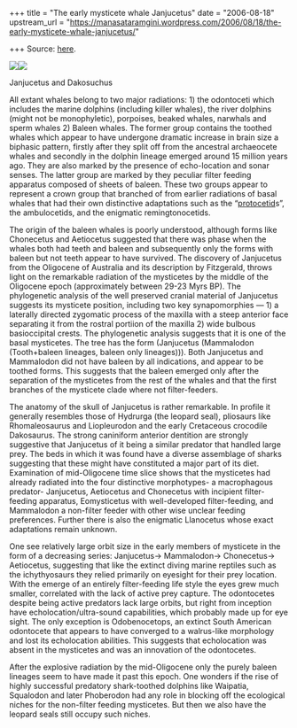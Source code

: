 +++
title = "The early mysticete whale Janjucetus"
date = "2006-08-18"
upstream_url = "https://manasataramgini.wordpress.com/2006/08/18/the-early-mysticete-whale-janjucetus/"

+++
Source: [here](https://manasataramgini.wordpress.com/2006/08/18/the-early-mysticete-whale-janjucetus/).



[![](https://i1.wp.com/photos1.blogger.com/blogger/2010/410/320/janjucetus.jpg)](http://photos1.blogger.com/blogger/2010/410/1600/janjucetus.jpg)[![](https://i1.wp.com/photos1.blogger.com/blogger/2010/410/320/dakosaurus.jpg)](http://photos1.blogger.com/blogger/2010/410/1600/dakosaurus.jpg)

Janjucetus and Dakosuchus

All extant whales belong to two major radiations: 1) the odontoceti
which includes the marine dolphins (including killer whales), the river
dolphins (might not be monophyletic), porpoises, beaked whales, narwhals
and sperm whales 2) Baleen whales. The former group contains the toothed
whales which appear to have undergone dramatic increase in brain size a
biphasic pattern, firstly after they split off from the ancestral
archaeocete whales and secondly in the dolphin lineage emerged around 15
million years ago. They are also marked by the presence of echo-location
and sonar senses. The latter group are marked by they peculiar filter
feeding apparatus composed of sheets of baleen. These two groups appear
to represent a crown group that branched of from earlier radiations of
basal whales that had their own distinctive adaptations such as the
“[protocetid](http://manollasa.blogspot.com/2005/12/wonder-of-whippos-i.html)s”,
the ambulocetids, and the enigmatic remingtonocetids.

The origin of the baleen whales is poorly understood, although forms
like Chonecetus and Aetiocetus suggested that there was phase when the
whales both had teeth and baleen and subsequently only the forms with
baleen but not teeth appear to have survived. The discovery of
Janjucetus from the Oligocene of Australia and its description by
Fitzgerald, throws light on the remarkable radiation of the mysticetes
by the middle of the Oligocene epoch (approximately between 29-23 Myrs
BP). The phylogenetic analysis of the well preserved cranial material of
Janjucetus suggests its mysticete position, including two key
synapomorphies — 1) a laterally directed zygomatic process of the
maxilla with a steep anterior face separating it from the rostral
portiion of the maxilla 2) wide bulbous basioccipital crests. The
phylogenetic analysis suggests that it is one of the basal mysticetes.
The tree has the form (Janjucetus (Mammalodon (Tooth+baleen lineages,
baleen only lineages))). Both Janjucetus and Mammalodon did not have
baleen by all indications, and appear to be toothed forms. This suggests
that the baleen emerged only after the separation of the mysticetes from
the rest of the whales and that the first branches of the mysticete
clade where not filter-feeders.

The anatomy of the skull of Janjucetus is rather remarkable. In profile
it generally resembles those of Hydrurga (the leopard seal), pliosaurs
like Rhomaleosaurus and Liopleurodon and the early Cretaceous crocodile
Dakosaurus. The strong caniniform anterior dentition are strongly
suggestive that Janjucetus of it being a similar predator that handled
large prey. The beds in which it was found have a diverse assemblage of
sharks suggesting that these might have constituted a major part of its
diet. Examination of mid-Oligocene time slice shows that the mysticetes
had already radiated into the four distinctive morphotypes- a
macrophagous predator- Janjucetus, Aetiocetus and Chonecetus with
incipient filter-feeding apparatus, Eomysticetus with well-developed
filter-feeding, and Mammalodon a non-filter feeder with other wise
unclear feeding preferences. Further there is also the enigmatic
Llanocetus whose exact adaptations remain unknown.

One see relatively large orbit size in the early members of mysticete in
the form of a decreasing series: Janjucetus-> Mammalodon-> Chonecetus->
Aetiocetus, suggesting that like the extinct diving marine reptiles such
as the ichythyosaurs they relied primarily on eyesight for their prey
location. With the emerge of an entirely filter-feeding life style the
eyes grew much smaller, correlated with the lack of active prey capture.
The odontocetes despite being active predators lack large orbits, but
right from inception have echolocation/ultra-sound capabilities, which
probably made up for eye sight. The only exception is Odobenocetops, an
extinct South American odontocete that appears to have converged to a
walrus-like morphology and lost its echolocation abilities. This
suggests that echolocation was absent in the mysticetes and was an
innovation of the odontocetes.

After the explosive radiation by the mid-Oligocene only the purely
baleen lineages seem to have made it past this epoch. One wonders if the
rise of highly successful predatory shark-toothed dolphins like
Waipatia, Squalodon and later Phoberodon had any role in blocking off
the ecological niches for the non-filter feeding mysticetes. But then we
also have the leopard seals still occupy such niches.

